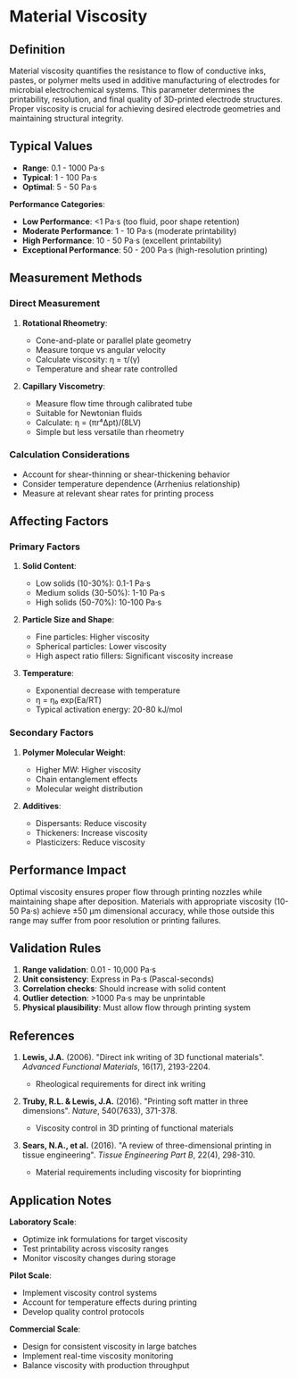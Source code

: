 <!--
Parameter ID: material_viscosity
Category: materials
Generated: 2025-01-16T10:51:00.000Z
-->

# Material Viscosity

## Definition

Material viscosity quantifies the resistance to flow of conductive inks, pastes,
or polymer melts used in additive manufacturing of electrodes for microbial
electrochemical systems. This parameter determines the printability, resolution,
and final quality of 3D-printed electrode structures. Proper viscosity is
crucial for achieving desired electrode geometries and maintaining structural
integrity.

## Typical Values

- **Range**: 0.1 - 1000 Pa·s
- **Typical**: 1 - 100 Pa·s
- **Optimal**: 5 - 50 Pa·s

**Performance Categories**:

- **Low Performance**: <1 Pa·s (too fluid, poor shape retention)
- **Moderate Performance**: 1 - 10 Pa·s (moderate printability)
- **High Performance**: 10 - 50 Pa·s (excellent printability)
- **Exceptional Performance**: 50 - 200 Pa·s (high-resolution printing)

## Measurement Methods

### Direct Measurement

1. **Rotational Rheometry**:

   - Cone-and-plate or parallel plate geometry
   - Measure torque vs angular velocity
   - Calculate viscosity: η = τ/(γ̇)
   - Temperature and shear rate controlled

2. **Capillary Viscometry**:
   - Measure flow time through calibrated tube
   - Suitable for Newtonian fluids
   - Calculate: η = (πr⁴Δpt)/(8LV)
   - Simple but less versatile than rheometry

### Calculation Considerations

- Account for shear-thinning or shear-thickening behavior
- Consider temperature dependence (Arrhenius relationship)
- Measure at relevant shear rates for printing process

## Affecting Factors

### Primary Factors

1. **Solid Content**:

   - Low solids (10-30%): 0.1-1 Pa·s
   - Medium solids (30-50%): 1-10 Pa·s
   - High solids (50-70%): 10-100 Pa·s

2. **Particle Size and Shape**:

   - Fine particles: Higher viscosity
   - Spherical particles: Lower viscosity
   - High aspect ratio fillers: Significant viscosity increase

3. **Temperature**:
   - Exponential decrease with temperature
   - η = η₀ exp(Ea/RT)
   - Typical activation energy: 20-80 kJ/mol

### Secondary Factors

1. **Polymer Molecular Weight**:

   - Higher MW: Higher viscosity
   - Chain entanglement effects
   - Molecular weight distribution

2. **Additives**:
   - Dispersants: Reduce viscosity
   - Thickeners: Increase viscosity
   - Plasticizers: Reduce viscosity

## Performance Impact

Optimal viscosity ensures proper flow through printing nozzles while maintaining
shape after deposition. Materials with appropriate viscosity (10-50 Pa·s)
achieve ±50 μm dimensional accuracy, while those outside this range may suffer
from poor resolution or printing failures.

## Validation Rules

1. **Range validation**: 0.01 - 10,000 Pa·s
2. **Unit consistency**: Express in Pa·s (Pascal-seconds)
3. **Correlation checks**: Should increase with solid content
4. **Outlier detection**: >1000 Pa·s may be unprintable
5. **Physical plausibility**: Must allow flow through printing system

## References

1. **Lewis, J.A.** (2006). "Direct ink writing of 3D functional materials".
   _Advanced Functional Materials_, 16(17), 2193-2204.

   - Rheological requirements for direct ink writing

2. **Truby, R.L. & Lewis, J.A.** (2016). "Printing soft matter in three
   dimensions". _Nature_, 540(7633), 371-378.

   - Viscosity control in 3D printing of functional materials

3. **Sears, N.A., et al.** (2016). "A review of three-dimensional printing in
   tissue engineering". _Tissue Engineering Part B_, 22(4), 298-310.
   - Material requirements including viscosity for bioprinting

## Application Notes

**Laboratory Scale**:

- Optimize ink formulations for target viscosity
- Test printability across viscosity ranges
- Monitor viscosity changes during storage

**Pilot Scale**:

- Implement viscosity control systems
- Account for temperature effects during printing
- Develop quality control protocols

**Commercial Scale**:

- Design for consistent viscosity in large batches
- Implement real-time viscosity monitoring
- Balance viscosity with production throughput
